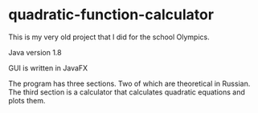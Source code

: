 # quadratic-function-calculator
This is my very old project that I did for the school Olympics.

Java version 1.8

GUI is written in JavaFX

The program has three sections. Two of which are theoretical in Russian. The third section is a calculator that calculates quadratic equations and plots them.
